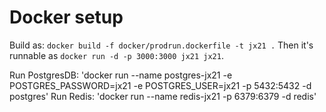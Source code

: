# Docker setup

Build as: `docker build -f docker/prodrun.dockerfile -t jx21 .`
Then it's runnable as `docker run -d -p 3000:3000 jx21 jx21`.

Run PostgresDB: 'docker run --name postgres-jx21 -e POSTGRES_PASSWORD=jx21 -e POSTGRES_USER=jx21 -p 5432:5432 -d postgres'
Run Redis: 'docker run --name redis-jx21 -p 6379:6379 -d redis'
